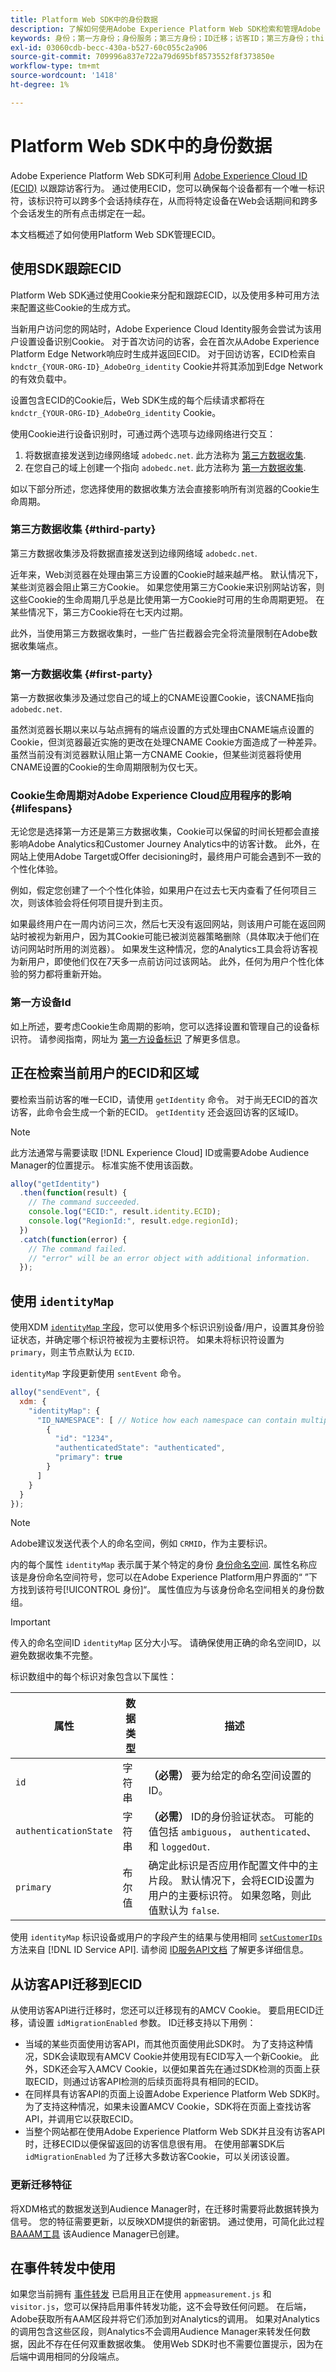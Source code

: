```yaml
---
title: Platform Web SDK中的身份数据
description: 了解如何使用Adobe Experience Platform Web SDK检索和管理Adobe Experience Cloud ID (ECID)。
keywords: 身份；第一方身份；身份服务；第三方身份；ID迁移；访客ID；第三方身份；thirdPartyCookiesEnabled；idMigrationEnabled；getIdentity；同步身份；syncIdentity；sendEvent；identityMap；primary；ecid；身份命名空间；命名空间ID；authenticationState；hashEnabled；
exl-id: 03060cdb-becc-430a-b527-60c055c2a906
source-git-commit: 709996a837e722a79d695bf8573552f8f373850e
workflow-type: tm+mt
source-wordcount: '1418'
ht-degree: 1%

---
```


# Platform Web SDK中的身份数据

Adobe Experience Platform Web SDK可利用 [Adobe Experience Cloud ID (ECID)](../../identity-service/ecid.md) 以跟踪访客行为。 通过使用ECID，您可以确保每个设备都有一个唯一标识符，该标识符可以跨多个会话持续存在，从而将特定设备在Web会话期间和跨多个会话发生的所有点击绑定在一起。

本文档概述了如何使用Platform Web SDK管理ECID。

## 使用SDK跟踪ECID

Platform Web SDK通过使用Cookie来分配和跟踪ECID，以及使用多种可用方法来配置这些Cookie的生成方式。

当新用户访问您的网站时，Adobe Experience Cloud Identity服务会尝试为该用户设置设备识别Cookie。 对于首次访问的访客，会在首次从Adobe Experience Platform Edge Network响应时生成并返回ECID。 对于回访访客，ECID检索自 `kndctr_{YOUR-ORG-ID}_AdobeOrg_identity` Cookie并将其添加到Edge Network的有效负载中。

设置包含ECID的Cookie后，Web SDK生成的每个后续请求都将在 `kndctr_{YOUR-ORG-ID}_AdobeOrg_identity` Cookie。

使用Cookie进行设备识别时，可通过两个选项与边缘网络进行交互：

1. 将数据直接发送到边缘网络域 `adobedc.net`. 此方法称为 [第三方数据收集](#third-party).
1. 在您自己的域上创建一个指向 `adobedc.net`. 此方法称为 [第一方数据收集](#first-party).

如以下部分所述，您选择使用的数据收集方法会直接影响所有浏览器的Cookie生命周期。

### 第三方数据收集 {#third-party}

第三方数据收集涉及将数据直接发送到边缘网络域 `adobedc.net`.

近年来，Web浏览器在处理由第三方设置的Cookie时越来越严格。 默认情况下，某些浏览器会阻止第三方Cookie。 如果您使用第三方Cookie来识别网站访客，则这些Cookie的生命周期几乎总是比使用第一方Cookie时可用的生命周期更短。 在某些情况下，第三方Cookie将在七天内过期。

此外，当使用第三方数据收集时，一些广告拦截器会完全将流量限制在Adobe数据收集端点。

### 第一方数据收集 {#first-party}

第一方数据收集涉及通过您自己的域上的CNAME设置Cookie，该CNAME指向 `adobedc.net`.

虽然浏览器长期以来以与站点拥有的端点设置的方式处理由CNAME端点设置的Cookie，但浏览器最近实施的更改在处理CNAME Cookie方面造成了一种差异。 虽然当前没有浏览器默认阻止第一方CNAME Cookie，但某些浏览器将使用CNAME设置的Cookie的生命周期限制为仅七天。

### Cookie生命周期对Adobe Experience Cloud应用程序的影响 {#lifespans}

无论您是选择第一方还是第三方数据收集，Cookie可以保留的时间长短都会直接影响Adobe Analytics和Customer Journey Analytics中的访客计数。 此外，在网站上使用Adobe Target或Offer decisioning时，最终用户可能会遇到不一致的个性化体验。

例如，假定您创建了一个个性化体验，如果用户在过去七天内查看了任何项目三次，则该体验会将任何项目提升到主页。

如果最终用户在一周内访问三次，然后七天没有返回网站，则该用户可能在返回网站时被视为新用户，因为其Cookie可能已被浏览器策略删除（具体取决于他们在访问网站时所用的浏览器）。 如果发生这种情况，您的Analytics工具会将访客视为新用户，即使他们仅在7天多一点前访问过该网站。 此外，任何为用户个性化体验的努力都将重新开始。

### 第一方设备Id

如上所述，要考虑Cookie生命周期的影响，您可以选择设置和管理自己的设备标识符。 请参阅指南，网址为 [第一方设备标识](./first-party-device-ids.md) 了解更多信息。

## 正在检索当前用户的ECID和区域

要检索当前访客的唯一ECID，请使用 `getIdentity` 命令。 对于尚无ECID的首次访客，此命令会生成一个新的ECID。 `getIdentity` 还会返回访客的区域ID。

>[!NOTE]
>
>此方法通常与需要读取 [!DNL Experience Cloud] ID或需要Adobe Audience Manager的位置提示。 标准实施不使用该函数。

```javascript
alloy("getIdentity")
  .then(function(result) {
    // The command succeeded.
    console.log("ECID:", result.identity.ECID);
    console.log("RegionId:", result.edge.regionId);
  })
  .catch(function(error) {
    // The command failed.
    // "error" will be an error object with additional information.
  });
```

## 使用 `identityMap`

使用XDM [`identityMap` 字段](../../xdm/schema/composition.md#identityMap)，您可以使用多个标识识别设备/用户，设置其身份验证状态，并确定哪个标识符被视为主要标识符。 如果未将标识符设置为 `primary`，则主节点默认为 `ECID`.

`identityMap` 字段更新使用 `sentEvent` 命令。

```javascript
alloy("sendEvent", {
  xdm: {
    "identityMap": {
      "ID_NAMESPACE": [ // Notice how each namespace can contain multiple identifiers.
        {
          "id": "1234",
          "authenticatedState": "authenticated",
          "primary": true
        }
      ]
    }
  }
});
```

>[!NOTE]
>
>Adobe建议发送代表个人的命名空间，例如 `CRMID`，作为主要标识。


内的每个属性 `identityMap` 表示属于某个特定的身份 [身份命名空间](../../identity-service/namespaces.md). 属性名称应该是身份命名空间符号，您可以在Adobe Experience Platform用户界面的“ ”下方找到该符号[!UICONTROL 身份]“。 属性值应为与该身份命名空间相关的身份数组。

>[!IMPORTANT]
>
>传入的命名空间ID `identityMap` 区分大小写。 请确保使用正确的命名空间ID，以避免数据收集不完整。

标识数组中的每个标识对象包含以下属性：

| 属性 | 数据类型 | 描述 |
| --- | --- | --- |
| `id` | 字符串 | **（必需）** 要为给定的命名空间设置的ID。 |
| `authenticationState` | 字符串 | **（必需）** ID的身份验证状态。 可能的值包括 `ambiguous`， `authenticated`、和 `loggedOut`. |
| `primary` | 布尔值 | 确定此标识是否应用作配置文件中的主片段。 默认情况下，会将ECID设置为用户的主要标识符。 如果忽略，则此值默认为 `false`. |

使用 `identityMap` 标识设备或用户的字段产生的结果与使用相同 [`setCustomerIDs`](https://experienceleague.adobe.com/docs/id-service/using/id-service-api/methods/setcustomerids.html?lang=en) 方法来自 [!DNL ID Service API]. 请参阅 [ID服务API文档](https://experienceleague.adobe.com/docs/id-service/using/id-service-api/methods/get-set.html?lang=en) 了解更多详细信息。

## 从访客API迁移到ECID

从使用访客API进行迁移时，您还可以迁移现有的AMCV Cookie。 要启用ECID迁移，请设置 `idMigrationEnabled` 参数。 ID迁移支持以下用例：

* 当域的某些页面使用访客API，而其他页面使用此SDK时。 为了支持这种情况，SDK会读取现有AMCV Cookie并使用现有ECID写入一个新Cookie。 此外，SDK还会写入AMCV Cookie，以便如果首先在通过SDK检测的页面上获取ECID，则通过访客API检测的后续页面将具有相同的ECID。
* 在同样具有访客API的页面上设置Adobe Experience Platform Web SDK时。 为了支持这种情况，如果未设置AMCV Cookie，SDK将在页面上查找访客API，并调用它以获取ECID。
* 当整个网站都在使用Adobe Experience Platform Web SDK并且没有访客API时，迁移ECID以便保留返回的访客信息很有用。 在使用部署SDK后 `idMigrationEnabled` 为了迁移大多数访客Cookie，可以关闭该设置。

### 更新迁移特征

将XDM格式的数据发送到Audience Manager时，在迁移时需要将此数据转换为信号。 您的特征需要更新，以反映XDM提供的新密钥。 通过使用，可简化此过程 [BAAAM工具](https://experienceleague.adobe.com/docs/audience-manager/user-guide/reference/bulk-management-tools/bulk-management-intro.html#getting-started-with-bulk-management) 该Audience Manager已创建。

## 在事件转发中使用

如果您当前拥有 [事件转发](../../tags/ui/event-forwarding/overview.md) 已启用且正在使用 `appmeasurement.js` 和 `visitor.js`，您可以保持启用事件转发功能，这不会导致任何问题。 在后端，Adobe获取所有AAM区段并将它们添加到对Analytics的调用。 如果对Analytics的调用包含这些区段，则Analytics不会调用Audience Manager来转发任何数据，因此不存在任何双重数据收集。 使用Web SDK时也不需要位置提示，因为在后端中调用相同的分段端点。
